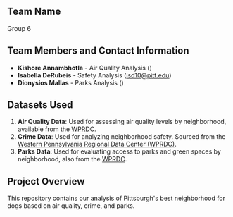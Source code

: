 ## Team Name
Group 6

## Team Members and Contact Information
- **Kishore Annambhotla** - Air Quality Analysis ()
- **Isabella DeRubeis** - Safety Analysis (isd10@pitt.edu)
- **Dionysios Mallas** - Parks Analysis ()

## Datasets Used
1. **Air Quality Data**: Used for assessing air quality levels by neighborhood, available from the [WPRDC]().
2. **Crime Data**: Used for analyzing neighborhood safety. Sourced from the [Western Pennsylvania Regional Data Center (WPRDC)](https://data.wprdc.org/dataset/uniform-crime-reporting-data).
3. **Parks Data**: Used for evaluating access to parks and green spaces by neighborhood, also from the [WPRDC]().


## Project Overview
This repository contains our analysis of Pittsburgh's best neighborhood for dogs based on air quality, crime, and parks. 
